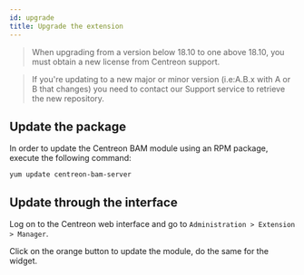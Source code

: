 ```yaml
---
id: upgrade
title: Upgrade the extension
---
```


> When upgrading from a version below 18.10 to one above 18.10, you must obtain
> a new license from Centreon support.

> If you're updating to a new major or minor version (i.e:A.B.x with A or B that
> changes) you need to contact our Support service to retrieve the new
> repository.

## Update the package

In order to update the Centreon BAM module using an RPM package, execute the
following command:

``` shell
yum update centreon-bam-server
```

## Update through the interface

Log on to the Centreon web interface and go to `Administration > Extension >
Manager`.

Click on the orange button to update the module, do the same for the widget.

